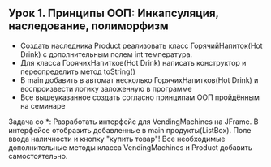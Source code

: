 ## Урок 1. Принципы ООП: Инкапсуляция, наследование, полиморфизм
* Создать наследника Product реализовать класс ГорячийНапиток(Hot Drink) с дополнительным полем int температура.
* Для класса ГорячихНапитков(Hot Drink) написать конструктор и переопределить метод toString()
* В main добавить в автомат несколько ГорячихНапитков(Hot Drink) и воспроизвести логику заложенную в программе
* Все вышеуказанное создать согласно принципам ООП пройдённым на семинаре
  
Задача со *: Разработать интерфейс для VendingMachines на JFrame. В интерфейсе отобразить добавленные в main продукты(ListBox). Поле ввода наличности и кнопку "купить товар"! Все необходимые дополнительные методы класса VendingMachines и Product добавить самостоятельно.

